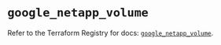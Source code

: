 # `google_netapp_volume`

Refer to the Terraform Registry for docs: [`google_netapp_volume`](https://registry.terraform.io/providers/hashicorp/google-beta/6.35.0/docs/resources/google_netapp_volume).
